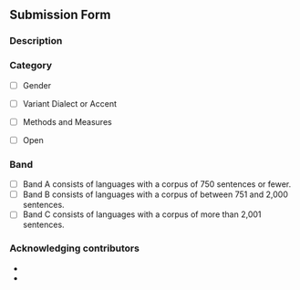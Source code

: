 ## Submission Form 

<!-- Thanks for making a contribution to Common Voice Our Voices Competiton, to help us review your submission please fill out this form -->


### Description 

<!-- Please describe below what your submission is about -->

### Category 
<!--  choose the checkboxes most relevant to your request by filling out the checkboxes with [x] here -->

- [ ] Gender 

- [ ] Variant Dialect or Accent

- [ ] Methods and Measures 

- [ ] Open

### Band 
<!--  choose the checkboxes most relevant to your request by filling out the checkboxes with [x] here -->

- [ ]  Band A consists of languages with a corpus of 750 sentences or fewer.
- [ ]  Band B consists of languages with a corpus of between 751 and 2,000 sentences.
- [ ]  Band C consists of languages with a corpus of more than 2,001 sentences.

### Acknowledging contributors

<!-- Please list who collaborated with you to make this contribution. Or Community dicussion that helped make this idea possible -->

*
*
